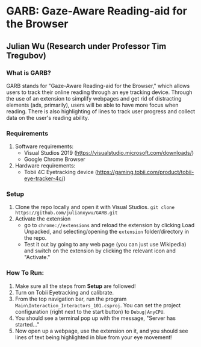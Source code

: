 # GARB: Gaze-Aware Reading-aid for the Browser
## Julian Wu (Research under Professor Tim Tregubov)

### What is GARB?
GARB stands for "Gaze-Aware Reading-aid for the Browser," which allows users to track their online reading through an eye tracking device.
Through the use of an extension to simplify webpages and get rid of distracting elements (ads, primarily), users will be able to have more focus when reading.
There is also highlighting of lines to track user progress and collect data on the user's reading ability.

### Requirements
1. Software requirements:
    * Visual Studios 2019 (https://visualstudio.microsoft.com/downloads/)
    * Google Chrome Browser
2. Hardware requirements:
    * Tobii 4C Eyetracking device (https://gaming.tobii.com/product/tobii-eye-tracker-4c/)

### Setup
1. Clone the repo locally and open it with Visual Studios.
`git clone https://github.com/julianxywu/GARB.git`
2. Activate the extension
    * go to `chrome://extensions` and reload the extension by clicking Load Unpacked, and selecting/opening the `extension` folder/directory in the repo.
    * Test it out by going to any web page (you can just use Wikipedia) and switch on the extension by clicking the relevant icon and "Activate."

### How To Run:
1. Make sure all the steps from __Setup__ are followed!
2. Turn on Tobii Eyetracking and calibrate. 
3. From the top navigation bar, run the program `Main\Interaction_Interactors_101.csproj`. You can set the project configuration (right next to the start button) to `Debug|AnyCPU`.
4. You should see a terminal pop up with the message, "Server has started..."
5. Now open up a webpage, use the extension on it, and you should see lines of text being highlighted in blue from your eye movement!